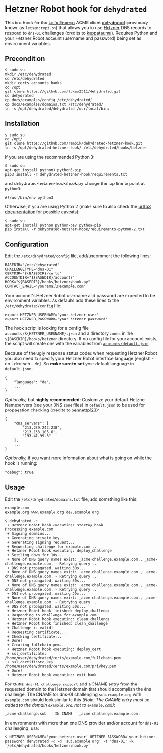 # Hetzner Robot hook for `dehydrated`

This is a hook for the [Let's Encrypt](https://letsencrypt.org/) ACME client [dehydrated](https://github.com/lukas2511/dehydrated) (previously known as `letsencrypt.sh`) that allows you to use [Hetzner](https://www.hetzner.de/us/hosting/domain/registrationrobot) DNS records to respond to `dns-01` challenges (credits to [kappataumu](https://github.com/kappataumu/letsencrypt-cloudflare-hook)). Requires Python and your Hetzner Robot account (username and password) being set as environment variables.

## Precondition
```
$ sudo su
mkdir /etc/dehydrated
cd /etc/dehydrated
mkdir certs accounts hooks
cd /opt
git clone https://github.com/lukas2511/dehydrated.git
cd dehydrated
cp docs/examples/config /etc/dehydrated/
cp docs/examples/domains.txt /etc/dehydrated/
ln -s /opt/dehydrated/dehydrated /usr/local/bin/
```

## Installation

```
$ sudo su
cd /opt/
git clone https://github.com/rembik/dehydrated-hetzner-hook.git
ln -s /opt/dehydrated-hetzner-hook/ /etc/dehydrated/hooks/hetzner
```
If you are using the recommended Python 3:
```
$ sudo su
apt-get install python3 python3-pip
pip3 install -r dehydrated-hetzner-hook/requirements.txt
```
and dehydrated-hetzner-hook/hook.py change the top line to point at `python3`:
```
#!/usr/bin/env python3
```
Otherwise, if you are using Python 2 (make sure to also check the [urllib3 documentation](http://urllib3.readthedocs.org/en/latest/security.html#installing-urllib3-with-sni-support-and-certificates) for possible caveats):
```
$ sudo su
apt-get install python python-dev python-pip
pip install -r dehydrated-hetzner-hook/requirements-python-2.txt
```

## Configuration
Edit the `/etc/dehydrated/config` file, add/uncomment the following lines:
```
BASEDIR="/etc/dehydrated"
CHALLENGETYPE="dns-01"
CERTDIR="${BASEDIR}/certs"
ACCOUNTDIR="${BASEDIR}/accounts"
HOOK="${BASEDIR}/hooks/hetzner/hook.py"
CONTACT_EMAIL="youremail@example.com"
```
Your account's Hetzner Robot username and password are expected to be environment variables. As defaults add these lines to the `/etc/dehydrated/config` file:
```
export HETZNER_USERNAME='your-hetzner-user'
export HETZNER_PASSWORD='your-hetzner-password'
```
The hook script is looking for a config file `accounts/${HETZNER_USERNAME}.json` and a directory `zones` in the `${BASEDIR}/hooks/hetzner` directory. If no config file for your account exists, the script will create one with the variables from [`accounts/default.json`](https://github.com/rembik/dehydrated-hetzner-hook/blob/master/accounts/default.json).

Because of the ugly response status codes when requesting Hetzner Robot you also need to specify your Hetzner Robot interface language [english - en | deutsch - de]. So **make sure to set** your default language in `default.json`:
```
{
    "language": "de",
    ...
}
```

*Optionally,* but **highly recommended**: Customize your default Hetzner Nameservers (see your DNS `zone` files) in `default.json` to be used for propagation checking (credits to [bennettp123](https://github.com/bennettp123)):
```
{
    "dns_servers": [
        "213.239.242.238",
        "213.133.105.6",
        "193.47.99.3"
    ],
    ...
}
```

*Optionally,* if you want more information about what is going on while the hook is running:
```
"debug": true
```

## Usage
Edit the `/etc/dehydrated/domains.txt` file, add something like this:
```
example.com
example.org www.example.org dev.example.org
```

```
$ dehydrated -c
 + Hetzner Robot hook executing: startup_hook
Processing example.com
 + Signing domains...
 + Generating private key...
 + Generating signing request...
 + Requesting challenge for example.com...
 + Hetzner Robot hook executing: deploy_challenge
 + Settling down for 10s...
 + None of DNS query names exist: _acme-challenge.example.com., _acme-challenge.example.com. - Retrying query...
 + DNS not propagated, waiting 30s...
 + None of DNS query names exist: _acme-challenge.example.com., _acme-challenge.example.com. - Retrying query...
 + DNS not propagated, waiting 30s...
 + None of DNS query names exist: _acme-challenge.example.com., _acme-challenge.example.com. - Retrying query...
 + DNS not propagated, waiting 30s...
 + None of DNS query names exist: _acme-challenge.example.com., _acme-challenge.example.com. - Retrying query...
 + DNS not propagated, waiting 30s...
 + Hetzner Robot hook finished: deploy_challenge
 + Responding to challenge for example.com...
 + Hetzner Robot hook executing: clean_challenge
 + Hetzner Robot hook finished: clean_challenge
 + Challenge is valid!
 + Requesting certificate...
 + Checking certificate...
 + Done!
 + Creating fullchain.pem...
 + Hetzner Robot hook executing: deploy_cert
 + ssl_certificate: /home/user/dehydrated/certs/example.com/fullchain.pem
 + ssl_certificate_key: /home/user/dehydrated/certs/example.com/privkey.pem
 + Done!
 + Hetzner Robot hook executing: exit_hook
```

For `CNAME dns-01 challenge support` add a CNAME entry from the requested domain to the Hetzner domain that should accomplish the dns challenge.
The CNAME for dns-01 challenging `sub.example.org` with `example.com` should look similar to this _(Note: The CNAME entry must be added  to the domain `example.org`, not to `example.com`!)_: 
```
_acme-challenge.sub    IN CNAME   _acme-challenge.example.com.
```

In environments with more than one DNS provider and/or account for `dns-01` challenging, use: 
```shell
$ HETZNER_USERNAME='your-hetzner-user' HETZNER_PASSWORD='your-hetzner-password' dehydrated -c -d 'sub.example.org' -t 'dns-01' -k '/etc/dehydrated/hooks/hetzner/hook.py'
```
